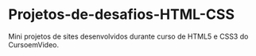 # Projetos-de-desafios-HTML-CSS
 Mini projetos de sites desenvolvidos durante curso de HTML5 e CSS3 do CursoemVideo.

